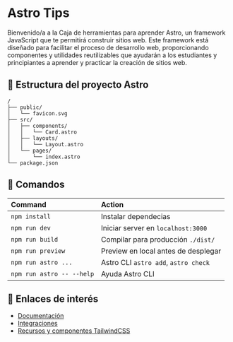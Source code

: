 # Astro Tips

Bienvenido/a a la Caja de herramientas para aprender Astro, un framework JavaScript que te permitirá construir sitios web. Este framework está diseñado para facilitar el proceso de desarrollo web, proporcionando componentes y utilidades reutilizables que ayudarán a los estudiantes y principiantes a aprender y practicar la creación de sitios web.

## 🚀 Estructura del proyecto Astro

```
/
├── public/
│   └── favicon.svg
├── src/
│   ├── components/
│   │   └── Card.astro
│   ├── layouts/
│   │   └── Layout.astro
│   └── pages/
│       └── index.astro
└── package.json
```

## 🧞 Comandos


| Command                   | Action                                           |
| :------------------------ | :----------------------------------------------- |
| `npm install`             | Instalar dependecias                             |
| `npm run dev`             | Iniciar server en `localhost:3000`               |
| `npm run build`           | Compilar para producción `./dist/`               |
| `npm run preview`         | Preview en local antes de desplegar              |
| `npm run astro ...`       | Astro CLI `astro add`, `astro check` |
| `npm run astro -- --help` | Ayuda Astro CLI                     |

## 👀 Enlaces de interés

- [Documentación](https://docs.astro.build)
- [Integraciones](https://astro.build/integrations/)
- [Recursos y componentes TailwindCSS](https://www.hyperui.dev/)
